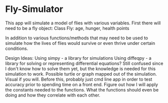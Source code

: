 # Fly-Simulator
This app will simulate a model of flies with various variables.
First there will need to be a fly object:
    Class Fly:
        age, hunger, health points
        
In addition to various functions/methods that may need to be used to simulate how the lives of flies would survive or even thrive under certain conditions. 

Design Ideas:
    Using simpy - a library for simulations
    Using diffeqpy - a library for solving or representing differential equations? Still confused since I don't know how to solve them yet, but the knowledge is needed for this simulation to work.
    Possible turtle or graph mapped out of the simulation. Visual if you will.
        Before this, probably just cmd line app in order to test accuracy prior to spending time on a front end. 
    Figure out how I will apply the constants needed to the functions. What the functions should even be doing and how they correlate with each other. 

    
